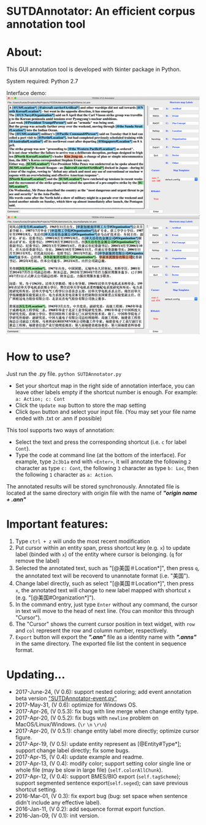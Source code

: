 SUTDAnnotator: An efficient corpus annotation tool
======

About:
====
This GUI annotation tool is developed with tkinter package in Python. 

System required: Python 2.7

Interface demo:
![alt text](https://github.com/jiesutd/AnnTool/blob/master/EnglishInterface.png "English Interface demo")
![alt text](https://github.com/jiesutd/AnnTool/blob/master/ChineseInterface.png "Chinese Interface demo")

How to use?
====
Just run the .py file. `python SUTDAnnotator.py`
* Set your shortcut map in the right side of annotation interface, you can leave other labels empty if the shortcut number is enough. For example: `a: Action; c: Cont`
* Click the `Update map` button to store the map setting
* Click `Open` button and select your input file. (You may set your file name ended with .txt or .ann if possible)

This tool supports two ways of annotation:
* Select the text and press the corresponding shortcut (i.e. `c` for label `Cont`).
* Type the code at command line (at the bottom of the interface). For example, type `2c3b1a` end with `<Enter>`, it will annotate the following `2` character as type `c: Cont`, the following `3` character as type `b: Loc`, then the following `1` character as  `a: Action`.

The annotated results will be stored synchronously. Annotated file is located at the same directory with origin file with the name of ***"origin name + .ann"***


Important features:
=====
1. Type `ctrl + z` will undo  the most recent modification
2. Put cursor within an entity span, press shortcut key (e.g. `x`) to update label (binded with `x`) of the entity where cursor is belonging. (`q` for remove the label)
3. Selected the annotated text, such as "[@美国＃Location\*]", then press `q`, the annotated text will be recoverd to unannotate format (i.e. "美国").
4. Change label directly, such as select "[@美国＃Location\*]", then press `x`, the annotated text will change to new label mapped with shortcut `x` (e.g. "[@美国#Organization\*]").
5. In the command entry, just type `Enter` without any command, the cursor in text will move to the head of next line. (You can monitor this through "Cursor").
6. The "Cursor" shows the current cursor position in text widget, with `row` and `col` represent the row and column number, respectively.
7. `Export` button will export the ***".ann"*** file as a identity name with ***".anns"*** in the same directory. The exported file list the content in sequence format.


Updating...
====
* 2017-June-24, (V 0.6): support nested coloring; add event annotation beta version ["SUTDAnnotator-event.py"](SUTDAnnotator-event.py)
* 2017-May-31, (V 0.6): optimize for Windows OS.
* 2017-Apr-26, (V 0.5.3): fix bug with line merge when change entity type.
* 2017-Apr-20, (V 0.5.2): fix bugs with `newline` problem on MacOS/Linux/Windows. (`\r` `\n` `\r\n`)
* 2017-Apr-20, (V 0.5.1): change entity label more directly; optimize cursor figure.
* 2017-Apr-19, (V 0.5): update entity represent as [@Entity#Type*]; support change label directly; fix some bugs.
* 2017-Apr-15, (V 0.4): update example and readme.
* 2017-Apr-13, (V 0.4): modify color; support setting color single line or whole file (may be slow in large file) (`self.colorAllChunk`).
* 2017-Apr-12, (V 0.4): support BMES/BIO export (`self.tagScheme`); support segmented sentence export(`self.seged`); can save previous shortcut setting.
* 2016-Mar-01, (V 0.3): fix export bug (bug: set space when sentence didn't include any effective label).
* 2016-Jan-11, (V 0.2): add sequence format export function.
* 2016-Jan-09, (V 0.1): init version.


